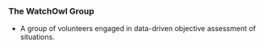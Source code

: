 ### The WatchOwl Group

- A group of volunteers engaged in data-driven objective assessment of situations.
  

